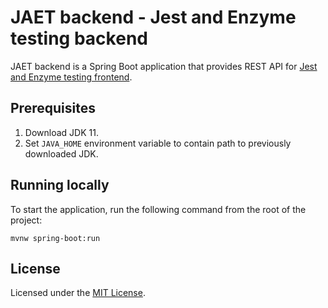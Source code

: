 # JAET backend - Jest and Enzyme testing backend

JAET backend is a Spring Boot application that provides REST API for [Jest and Enzyme testing frontend][1].

[1]: https://github.com/MilanSusa/Jest-and-Enzyme-testing-frontend

## Prerequisites

1) Download JDK 11.
2) Set `JAVA_HOME` environment variable to contain path to previously downloaded JDK.

## Running locally

To start the application, run the following command from the root of the project:

    mvnw spring-boot:run

## License

Licensed under the [MIT License](LICENSE).